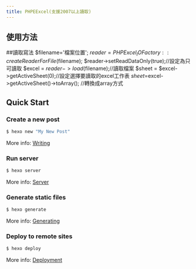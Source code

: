 ```yaml
---
title: PHPEExcel(支援2007以上讀取)
---
```

## 使用方法
##讀取寫法
$filename='檔案位置';
$reader= PHPExcel_IOFactory::createReaderForFile($filename);
$reader->setReadDataOnly(true);//設定為只可讀取
$excel = $reader->load($filename);//讀取檔案
$sheet = $excel->getActiveSheet(0);//設定選擇要讀取的excel工作表
$sheet=$excel->getActiveSheet()->toArray(); //轉換成array方式
## Quick Start

### Create a new post

``` bash
$ hexo new "My New Post"
```

More info: [Writing](https://hexo.io/docs/writing.html)

### Run server

``` bash
$ hexo server
```

More info: [Server](https://hexo.io/docs/server.html)

### Generate static files

``` bash
$ hexo generate
```

More info: [Generating](https://hexo.io/docs/generating.html)

### Deploy to remote sites

``` bash
$ hexo deploy
```

More info: [Deployment](https://hexo.io/docs/deployment.html)
